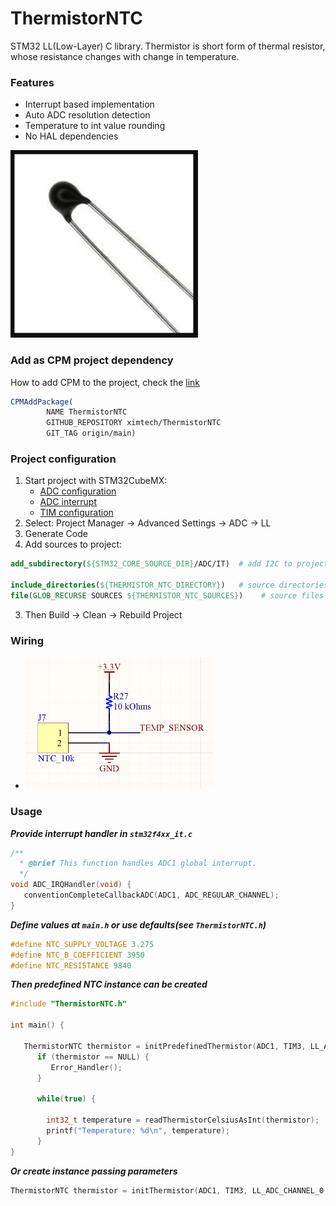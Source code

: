# ThermistorNTC

STM32 LL(Low-Layer) C library. Thermistor is short form of thermal resistor, whose resistance changes with change in temperature.

### Features

- Interrupt based implementation
- Auto ADC resolution detection
- Temperature to int value rounding
- No HAL dependencies

<img src="https://github.com/ximtech/ThermistorNTC/blob/main/example/view.PNG" alt="image" width="300"/>

### Add as CPM project dependency

How to add CPM to the project, check the [link](https://github.com/cpm-cmake/CPM.cmake)

```cmake
CPMAddPackage(
        NAME ThermistorNTC
        GITHUB_REPOSITORY ximtech/ThermistorNTC
        GIT_TAG origin/main)
```

### Project configuration

1. Start project with STM32CubeMX:
    * [ADC configuration](https://github.com/ximtech/ThermistorNTC/blob/main/example/config_1.PNG)
    * [ADC interrupt](https://github.com/ximtech/ThermistorNTC/blob/main/example/config_2.PNG)
    * [TIM configuration](https://github.com/ximtech/ThermistorNTC/blob/main/example/config_3.PNG)
2. Select: Project Manager -> Advanced Settings -> ADC -> LL
3. Generate Code
4. Add sources to project:
```cmake
add_subdirectory(${STM32_CORE_SOURCE_DIR}/ADC/IT)  # add I2C to project

include_directories(${THERMISTOR_NTC_DIRECTORY})   # source directories
file(GLOB_RECURSE SOURCES ${THERMISTOR_NTC_SOURCES})    # source files
```

3. Then Build -> Clean -> Rebuild Project

### Wiring

- <img src="https://github.com/ximtech/ThermistorNTC/blob/main/example/wiring.PNG" alt="image" width="300"/>

### Usage

***Provide interrupt handler in `stm32f4xx_it.c`***
```c
/**
  * @brief This function handles ADC1 global interrupt.
  */
void ADC_IRQHandler(void) {
   conventionCompleteCallbackADC(ADC1, ADC_REGULAR_CHANNEL);
}
```

***Define values at `main.h` or use defaults(see `ThermistorNTC.h`)***
```c
#define NTC_SUPPLY_VOLTAGE 3.275
#define NTC_B_COEFFICIENT 3950
#define NTC_RESISTANCE 9840
```

***Then predefined NTC instance can be created***
```c
#include "ThermistorNTC.h"

int main() {

   ThermistorNTC thermistor = initPredefinedThermistor(ADC1, TIM3, LL_ADC_CHANNEL_0);
      if (thermistor == NULL) {
         Error_Handler();
      }
      
      while(true) {
          
        int32_t temperature = readThermistorCelsiusAsInt(thermistor);
        printf("Temperature: %d\n", temperature);
      }
}
```

***Or create instance passing parameters***
```c
ThermistorNTC thermistor = initThermistor(ADC1, TIM3, LL_ADC_CHANNEL_0, NTC_RESISTANCE, NTC_SUPPLY_VOLTAGE, NTC_B_COEFFICIENT);
```
